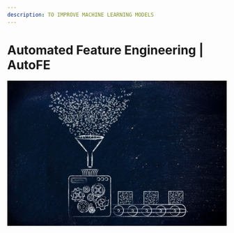 ```yaml
---
description: TO IMPROVE MACHINE LEARNING MODELS
---
```


# Automated Feature Engineering \| AutoFE

![](.gitbook/assets/autofe_cover.jpg)



